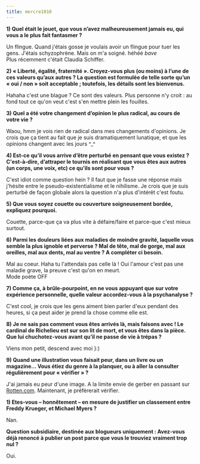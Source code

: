 ```yaml
---
title: mercre1010
---
```


**1) Quel était le jouet, que vous n’avez malheureusement jamais eu, qui vous a le plus fait fantasmer ?**

Un flingue. Quand j'étais gosse je voulais avoir un flingue pour tuer les
gens. J'étais schyzophrène. Mais on m'a soigné. héhéé *bave*  
Plus récemment c'était Claudia Schiffer.

**2) « Liberté, égalité, fraternité ». Croyez-vous plus (ou moins) à l’une de ces valeurs qu’aux autres ? La question est formulée de telle sorte qu’un « oui / non » soit acceptable ; toutefois, les détails sont les bienvenus.**

Hahaha c'est une blague ? Ce sont des valeurs. Plus personne n'y croit : au
fond tout ce qu'on veut c'est s'en mettre plein les fouilles.

**3) Quel a été votre changement d’opinion le plus radical, au cours de votre vie ?**

Waou, hmm je vois rien de radical dans mes changements d'opinions. Je crois
que ça tient au fait que je suis dramatiquement lunatique, et que les opinions
changent avec les jours ^_^

**4) Est-ce qu’il vous arrive d’être perturbé en pensant que vous existez ? C'est-à-dire, d’attraper le tournis en réalisant que vous êtes aux autres (un corps, une voix, etc) ce qu’ils sont pour vous ?**

C'est idiot comme question hein ? Il faut que je fasse une réponse mais
j'hésite entre le pseudo-existentialisme et le nihilisme. Je crois que je suis
perturbé de façon globale alors la question n'a plus d'intérêt c'est foutu.

**5) Que vous soyez couette ou couverture soigneusement bordée, expliquez pourquoi.**

Couette, parce-que ça va plus vite à défaire/faire et parce-que c'est mieux
surtout.

**6) Parmi les douleurs liées aux maladies de moindre gravité, laquelle vous semble la plus ignoble et perverse ? Mal de tête, mal de gorge, mal aux oreilles, mal aux dents, mal au ventre ? A compléter ci besoin.**

Mal au coeur. Haha tu l'attendais pas celle là ! Oui l'amour c'est pas une
maladie grave, la preuve c'est qu'on en meurt.  
Mode poète OFF

**7) Comme ça, à brûle-pourpoint, en ne vous appuyant que sur votre expérience personnelle, quelle valeur accordez-vous à la psychanalyse ?**

C'est cool, je crois que les gens aiment bien parler d'eux pendant des heures,
si ça peut aider je prend la chose comme elle est.

**8) Je ne sais pas comment vous êtes arrivés là, mais faisons avec ! Le cardinal de Richelieu est sur son lit de mort, et vous êtes dans la pièce. Que lui chuchotez-vous avant qu’il ne passe de vie à trépas ?**

Viens mon petit, descend avec moi }:)

**9) Quand une illustration vous faisait peur, dans un livre ou un magazine… Vous étiez du genre à la planquer, ou à aller la consulter régulièrement pour « vérifier » ?**

J'ai jamais eu peur d'une image. A la limite envie de gerber en passant sur
[Rotten.com](http://www.rotten.com). Maintenant, je préfèrerait vérifier.

**1) Etes-vous – honnêtement – en mesure de justifier un classement entre Freddy Krueger, et Michael Myers ?**

Nan.

**Question subsidiaire, destinée aux blogueurs uniquement : Avez-vous déjà renoncé à publier un post parce que vous le trouviez vraiment trop nul ?**

Oui.

